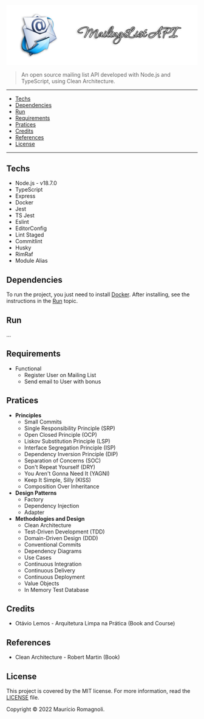 ![COVER](./docs/img/cover.png)

> An open source mailing list API developed with Node.js and TypeScript, using Clean Architecture.

<!-- Badges -->

---

- [Techs](#techs)
- [Dependencies](#dependencies)
- [Run](#run)
- [Requirements](#requirements)
- [Pratices](#pratices)
- [Credits](#credits)
- [References](#references)
- [License](#license)

---

## Techs

- Node.js - v18.7.0
- TypeScript
- Express
- Docker
- Jest
- TS Jest
- Eslint
- EditorConfig
- Lint Staged
- Commitlint
- Husky
- RimRaf
- Module Alias

## Dependencies

To run the project, you just need to install [Docker](https://docs.docker.com/engine/install/). After installing, see the instructions in the [Run](#run) topic.

## Run

...

## Requirements

- Functional
  - Register User on Mailing List
  - Send email to User with bonus

## Pratices

- **Principles**
  - Small Commits
  - Single Responsibility Principle (SRP)
  - Open Closed Principle (OCP)
  - Liskov Substitution Principle (LSP)
  - Interface Segregation Principle (ISP)
  - Dependency Inversion Principle (DIP)
  - Separation of Concerns (SOC)
  - Don't Repeat Yourself (DRY)
  - You Aren't Gonna Need It (YAGNI)
  - Keep It Simple, Silly (KISS)
  - Composition Over Inheritance
- **Design Patterns**
  - Factory
  - Dependency Injection
  - Adapter
- **Methodologies and Design**
  - Clean Architecture
  - Test-Driven Development (TDD)
  - Domain-Driven Design (DDD)
  - Conventional Commits
  - Dependency Diagrams
  - Use Cases
  - Continuous Integration
  - Continuous Delivery
  - Continuous Deployment
  - Value Objects
  - In Memory Test Database

## Credits

- Otávio Lemos - Arquitetura Limpa na Prática (Book and Course)

## References

- Clean Architecture - Robert Martin (Book)

## License

This project is covered by the MIT license. For more information, read the [LICENSE](./LICENSE) file.

Copyright &copy; 2022 Maurício Romagnoli.
